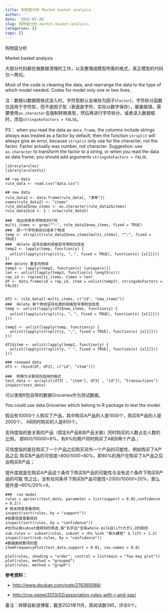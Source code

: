 ```yaml
---
title: 购物篮分析 Market basket analysis
author: ''
date: '2015-07-20'
slug: 购物篮分析-market-basket-analysis
categories: []
tags: []
---
```


购物篮分析

Market basket analysis

大部分代码都在做数据清理的工作，以及整理成模型所需的格式，真正模型的代码仅一两句。

Most of the code is cleaning the data, and rearrange the data to the type of which model needed.
Codes for model only one or two lines.

注：数据以数据框格式读入时，字符型默认会保存为因子(`factor`)，字符拆分函数仅适用于字符型，而不是因子型（表面是字符，实际以数字保存），屡屡报错。需要使用`as.character`去强制转换类型，然后再进行字符拆分，或者读入数据框时，添加`stringsAsFactors = FALSE`。

PS： when you read the data as `data.frame`, the columns include strings always was treated as a factor by default, then the function `strsplit` will always give an error, because `strsplit` only use for the character, not the factor. Factor actually was number, not character.
Suggestion: use `as.character` to transform the factor to a string, or when you read the data as data frame, you should add arguments `stringsAsFactors = FALSE`.

```{r}
library(arules)
library(arulesViz)

## raw data
rule_data <- read.csv("data.csv")

## new data
rule_data2 <- data.frame(rule_data[, "清单"])
names(rule_data2) <- "items"
rule_data2$new_items <- as.character(rule_data2$items)
rule_data2$id <- 1 : nrow(rule_data2)

###  找出领用多项物资的行号
multi_items <- grep("^:", rule_data2$new_items, fixed = TRUE)
###  把一个字符串拆分成多个物资
temp <- strsplit(rule_data2$new_items[multi_items], "^:", fixed = TRUE)
###  delete 逗号后面的规格型号等附加信息
temp2 <- lapply(temp, function(y) {
  unlist(lapply(strsplit(y, "，", fixed = TRUE), function(x) {x[1]}))
})
### delete 重复的物资
temp3 <- lapply(temp2, function(x) {unique(x)})
len <- unlist(lapply(temp3, function(x) length(x)))
rep_id <- rep(multi_items, times = len)
df <- data.frame(id = rep_id, item = unlist(temp3), stringsAsFactors = FALSE)


df2 <- rule_data2[-multi_items, c("id", "new_items")]
###  delete 单个物资逗号后面的规格型号等附加信息
temp <- unlist(lapply(df2$new_items, function(y) {
  unlist(lapply(strsplit(y, "，", fixed = TRUE), function(x) {x[1]}))
}))

temp2 <- unlist(lapply(temp, function(y) {
  unlist(lapply(strsplit(y, ",", fixed = TRUE), function(x) {x[1]}))
}))

df2$item <- unlist(lapply(temp2, function(y) {
  unlist(lapply(strsplit(y, " ", fixed = TRUE), function(x) {x[1]}))
}))

### renewed data
df3 <- rbind(df, df2[, c("id", "item")])

###  转换为关联规则适用的格式
test_data <- as(split(df3[ , "item"], df3[ , "id"]), "transactions")
inspect(test_data)
```

可以使用R包自带的数据Groceries作为测试数据。

You could use data Groceries which belong to R package to test the model.

假设有10000个人购买了产品，其中购买A产品的人是1000个，购买B产品的人是2000个，
AB同时购买的人是800个。

支持度指的是关联的产品（假定A产品和B产品关联）同时购买的人数占总人数的比例，
即800/10000=8%，有8%的用户同时购买了A和B两个产品；

可信度指的是在购买了一个产品之后购买另外一个产品的可能性，例如购买了A产品之后
购买B产品的可信度=800/1000=80%，即80%的用户在购买了A产品之后会购买B产品；

提升度就是在购买A产品这个条件下购买B产品的可能性与没有这个条件下购买B产品的可能
性之比，没有任何条件下购买B产品可能性=2000/10000=20%，那么提升度=80%/20%=4。

```{r}
###  run model
rules = apriori(test_data, parameter = list(support = 0.01,confidence = 0.2))
# 按支持度查看规则
inspect(sort(rules, by = "support"))
#按置信度查看规则
inspect(sort(rules, by = "confidence"))
#也可以用subset做规则的筛选,取"右手边"含有whole milk且lift大于1.2的规则
sub.rules <- subset(rules, subset = rhs %in% "单头螺栓" & lift > 1.2)
inspect(sort(sub.rules, by = "confidence"))
#数据画频繁项的图
itemFrequencyPlot(test_data,support = 0.01, cex.names = 0.8)

plot(rules, shading = "order", control = list(main = "Two-key plot"))
plot(rules, method = "grouped")
plot(rules, method = "graph")
```

**参考资料：**

+ http://www.douban.com/note/276365088/  

+ http://cos.name/2013/02/association-rules-with-r-and-sas/  

备注：转移自新浪博客，截至2021年11月，原阅读数395，评论0个。 
